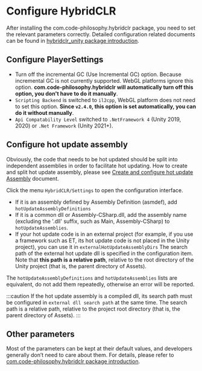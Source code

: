 # Configure HybridCLR

After installing the com.code-philosophy.hybridclr package, you need to set the relevant parameters correctly. Detailed configuration related documents can be found in [hybridclr_unity package introduction](/en/basic/com.code-philosophy.hybridclr.md).

## Configure PlayerSettings

- Turn off the incremental GC (Use Incremental GC) option. Because incremental GC is not currently supported. WebGL platforms ignore this option. **com.code-philosophy.hybridclr will automatically turn off this option, you don't have to do it manually**.
- `Scripting Backend` is switched to `il2cpp`, WebGL platform does not need to set this option. **Since `v2.4.0`, this option is set automatically, you can do it without manually**.
- `Api Compatability Level` switched to `.NetFramework 4` (Unity 2019, 2020) or `.Net Framework` (Unity 2021+).

## Configure hot update assembly

Obviously, the code that needs to be hot updated should be split into independent assemblies in order to facilitate hot updating. How to create and split hot update assembly, please see [Create and configure hot update Assembly](/en/basic/hotupdateassemblysetting.md) document.

Click the menu `HybridCLR/Settings` to open the configuration interface.

- If it is an assembly defined by Assembly Definition (asmdef), add `hotUpdateAssemblyDefinitions`
- If it is a common dll or Assembly-CSharp.dll, add the assembly name (excluding the '.dll' suffix, such as Main, Assembly-CSharp) to `hotUpdateAssemblies`.
- If your hot update code is in an external project (for example, if you use a framework such as ET, its hot update code is not placed in the Unity project), you can use it in `externalHotUpdateAssemblyDirs`
The search path of the external hot update dll is specified in the configuration item. Note that **this path is a relative path**, relative to the root directory of the Unity project (that is, the parent directory of Assets).

The `hotUpdateAssemblyDefinitions` and `hotUpdateAssemblies` lists are equivalent, do not add them repeatedly, otherwise an error will be reported.

:::caution
If the hot update assembly is a compiled dll, its search path must be configured in `external dll search path` at the same time. The search path is a relative path, relative to the project root directory (that is, the parent directory of Assets).
:::

## Other parameters

Most of the parameters can be kept at their default values, and developers generally don’t need to care about them. For details, please refer to [com.code-philosophy.hybridclr package introduction](/en/basic/com.code-philosophy.hybridclr.md).
